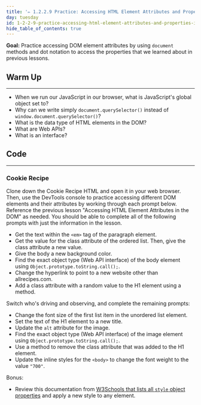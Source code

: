 ```yaml
---
title: '✏️ 1.2.2.9 Practice: Accessing HTML Element Attributes and Properties in the DOM'
day: tuesday
id: 1-2-2-9-practice-accessing-html-element-attributes-and-properties-in-the-dom
hide_table_of_contents: true
---
```


**Goal:** Practice accessing DOM element attributes by using `document` methods and dot notation to access the properties that we learned about in previous lessons.

## Warm Up
---

* When we run our JavaScript in our browser, what is JavaScript's global object set to? 
* Why can we write simply `document.querySelector()` instead of `window.document.querySelector()`?
* What is the data type of HTML elements in the DOM?
* What are Web APIs?
* What is an interface?

## Code
---

### Cookie Recipe

Clone down the Cookie Recipe HTML and open it in your web browser. Then, use the DevTools console to practice accessing different DOM elements and their attributes by working through each prompt below. Reference the previous lesson "Accessing HTML Element Attributes in the DOM" as needed. You should be able to complete all of the following prompts with just the information in the lesson. 

* Get the text within the `<em>` tag of the paragraph element.
* Get the value for the class attribute of the ordered list. Then, give the class attribute a new value.
* Give the body a new background color.
* Find the exact object type (Web API interface) of the body element using `Object.prototype.toString.call();`.
* Change the hyperlink to point to a new website other than allrecipes.com.
* Add a class attribute with a random value to the H1 element using a method. 

Switch who's driving and observing, and complete the remaining prompts:

* Change the font size of the first list item in the unordered list element.
* Set the text of the H1 element to a new title.
* Update the `alt` attribute for the image.
* Find the exact object type (Web API interface) of the image element using `Object.prototype.toString.call();`.
* Use a method to remove the class attribute that was added to the H1 element.
* Update the inline styles for the `<body>` to change the font weight to the value `"700"`. 

Bonus:

* Review this documentation from [W3Schools that lists all `style` object properties](https://www.w3schools.com/jsref/dom_obj_style.asp) and apply a new style to any element. 
